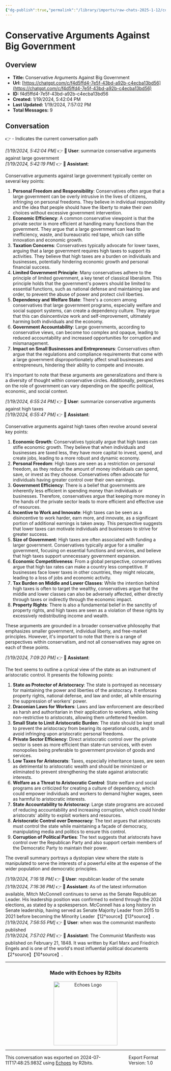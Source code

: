 ```yaml
---
{"dg-publish":true,"permalink":"/library/imports/raw-chats-2025-1-12/conservative-arguments-against-big-government/"}
---
```


# Conservative Arguments Against Big Government

## Overview
- **Title:** Conservative Arguments Against Big Government
- **Url:** [https://chatgpt.com/c/f4d5ffd4-7e5f-43bd-a92b-c4ecba13bd56](https://chatgpt.com/c/f4d5ffd4-7e5f-43bd-a92b-c4ecba13bd56)
- **ID:** f4d5ffd4-7e5f-43bd-a92b-c4ecba13bd56
- **Created:** 1/19/2024, 5:42:04 PM
- **Last Updated:** 1/19/2024, 7:57:02 PM
- **Total Messages:** 9

## Conversation
👉 - Indicates the current conversation path

<i>[1/19/2024, 5:42:04 PM]</i> 👉 <b>👤 User</b>: summarize conservative arguments against large government<br>
<i>[1/19/2024, 5:42:19 PM]</i> 👉 <b>🤖 Assistant</b>: 

Conservative arguments against large government typically center on several key points:

1. **Personal Freedom and Responsibility**: Conservatives often argue that a large government can be overly intrusive in the lives of citizens, infringing on personal freedoms. They believe in individual responsibility and the idea that people should have the liberty to make their own choices without excessive government intervention.
2. **Economic Efficiency**: A common conservative viewpoint is that the private sector is more efficient at handling many functions than the government. They argue that a large government can lead to inefficiency, waste, and bureaucratic red tape, which can stifle innovation and economic growth.
3. **Taxation Concerns**: Conservatives typically advocate for lower taxes, arguing that a large government requires high taxes to support its activities. They believe that high taxes are a burden on individuals and businesses, potentially hindering economic growth and personal financial success.
4. **Limited Government Principle**: Many conservatives adhere to the principle of limited government, a key tenet of classical liberalism. This principle holds that the government's powers should be limited to essential functions, such as national defense and maintaining law and order, to prevent the abuse of power and protect civil liberties.
5. **Dependency and Welfare State**: There's a concern among conservatives that large government programs, especially welfare and social support systems, can create a dependency culture. They argue that this can disincentivize work and self-improvement, ultimately harming both individuals and the economy.
6. **Government Accountability**: Large governments, according to conservative views, can become too complex and opaque, leading to reduced accountability and increased opportunities for corruption and mismanagement.
7. **Impact on Small Businesses and Entrepreneurs**: Conservatives often argue that the regulations and compliance requirements that come with a large government disproportionately affect small businesses and entrepreneurs, hindering their ability to compete and innovate.

It's important to note that these arguments are generalizations and there is a diversity of thought within conservative circles. Additionally, perspectives on the role of government can vary depending on the specific political, economic, and social context.<br>

<i>[1/19/2024, 6:55:24 PM]</i> 👉 <b>👤 User</b>: summarize conservative arguments against high taxes<br>
<i>[1/19/2024, 6:55:47 PM]</i> 👉 <b>🤖 Assistant</b>: 

Conservative arguments against high taxes often revolve around several key points:

1. **Economic Growth**: Conservatives typically argue that high taxes can stifle economic growth. They believe that when individuals and businesses are taxed less, they have more capital to invest, spend, and create jobs, leading to a more robust and dynamic economy.
2. **Personal Freedom**: High taxes are seen as a restriction on personal freedom, as they reduce the amount of money individuals can spend, save, or invest as they choose. Conservatives often advocate for individuals having greater control over their own earnings.
3. **Government Efficiency**: There is a belief that governments are inherently less efficient in spending money than individuals or businesses. Therefore, conservatives argue that keeping more money in the hands of the private sector leads to more efficient and effective use of resources.
4. **Incentive to Work and Innovate**: High taxes can be seen as a disincentive to work harder, earn more, and innovate, as a significant portion of additional earnings is taken away. This perspective suggests that lower taxes can motivate individuals and businesses to strive for greater success.
5. **Size of Government**: High taxes are often associated with funding a larger government. Conservatives typically argue for a smaller government, focusing on essential functions and services, and believe that high taxes support unnecessary government expansion.
6. **Economic Competitiveness**: From a global perspective, conservatives argue that high tax rates can make a country less competitive. If businesses face lower taxes in other countries, they might relocate, leading to a loss of jobs and economic activity.
7. **Tax Burden on Middle and Lower Classes**: While the intention behind high taxes is often to target the wealthy, conservatives argue that the middle and lower classes can also be adversely affected, either directly through taxes or indirectly through the economic impact.
8. **Property Rights**: There is also a fundamental belief in the sanctity of property rights, and high taxes are seen as a violation of these rights by excessively redistributing income and wealth.

These arguments are grounded in a broader conservative philosophy that emphasizes smaller government, individual liberty, and free-market principles. However, it's important to note that there is a range of perspectives within conservatism, and not all conservatives may agree on each of these points.<br>

<i>[1/19/2024, 7:09:20 PM]</i> 👉 <b>🤖 Assistant</b>: 

The text seems to outline a cynical view of the state as an instrument of aristocratic control. It presents the following points:

1. **State as Protector of Aristocracy**: The state is portrayed as necessary for maintaining the power and liberties of the aristocracy. It enforces property rights, national defense, and law and order, all while ensuring the suppression of workers' power.
2. **Draconian Laws for Workers**: Laws and law enforcement are described as harsh and authoritarian in their application to workers, while being non-restrictive to aristocrats, allowing them unfettered freedom.
3. **Small State to Limit Aristocratic Burden**: The state should be kept small to prevent the aristocracy from bearing its operational costs, and to avoid infringing upon aristocratic personal freedoms.
4. **Private Sector Efficiency**: Direct aristocratic control over the private sector is seen as more efficient than state-run services, with even monopolies being preferable to government provision of goods and services.
5. **Low Taxes for Aristocrats**: Taxes, especially inheritance taxes, are seen as detrimental to aristocratic wealth and should be minimized or eliminated to prevent strengthening the state against aristocratic interests.
6. **Welfare as a Threat to Aristocratic Control**: State welfare and social programs are criticized for creating a culture of dependency, which could empower individuals and workers to demand higher wages, seen as harmful to aristocratic interests.
7. **State Accountability to Aristocracy**: Large state programs are accused of reducing accountability and increasing corruption, which could hinder aristocrats' ability to exploit workers and resources.
8. **Aristocratic Control over Democracy**: The text argues that aristocrats must control the state while maintaining a façade of democracy, manipulating media and politics to ensure this control.
9. **Corruption of Political Parties**: The text suggests that aristocrats have control over the Republican Party and also support certain members of the Democratic Party to maintain their power.

The overall summary portrays a dystopian view where the state is manipulated to serve the interests of a powerful elite at the expense of the wider population and democratic principles.<br>

<i>[1/19/2024, 7:16:18 PM]</i> 👉 <b>👤 User</b>: republican leader of the senate<br>
<i>[1/19/2024, 7:16:36 PM]</i> 👉 <b>🤖 Assistant</b>: As of the latest information available, Mitch McConnell continues to serve as the Senate Republican Leader. His leadership position was confirmed to extend through the 2024 elections, as stated by a spokesperson. McConnell has a long history in Senate leadership, having served as Senate Majority Leader from 2015 to 2021 before becoming the Minority Leader【12†source】【13†source】.<br>
<i>[1/19/2024, 7:56:55 PM]</i> 👉 <b>👤 User</b>: when was the communist manifesto published<br>
<i>[1/19/2024, 7:57:02 PM]</i> 👉 <b>🤖 Assistant</b>: The Communist Manifesto was published on February 21, 1848. It was written by Karl Marx and Friedrich Engels and is one of the world's most influential political documents【2†source】【10†source】.<br>

---

<div align="center">

### Made with Echoes by R2bits

<a href="https://echoes.r2bits.com">
  <img src="https://images.squarespace-cdn.com/content/v1/6493af4741c13939d335f0b8/18b27467-2da2-43b7-8d44-234bccf4f462/MINI_ECHOES_LOGO_NORMAL_WHITE_TEXT_SMALL-05-14+%281%29.png?format=300w" alt="Echoes Logo" width="200"/>
</a>

</div>

---

<div style="display: flex; justify-content: space-between;">
  <span>This conversation was exported on 2024-07-11T17:48:25.983Z using <a href="https://echoes.r2bits.com">Echoes</a> by R2bits.</span>
  <span>Export Format Version: 1.0</span>
</div>
